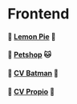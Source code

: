 # Frontend

####  🍋 [Lemon Pie](https://jazminmald.github.io/Frontend/LemonPie/) 🍋

#### 🐶 [Petshop](https://jazminmald.github.io/Frontend/PetShop/) 🐱

#### 🦇 [CV Batman](https://jazminmald.github.io/Frontend/CVBatman/) 🦇

#### 💐 [CV Propio](https://jazminmald.github.io/Frontend/CVPersonal/) 💐
